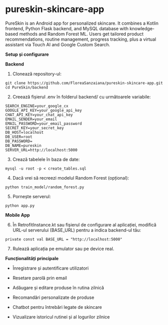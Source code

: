 # pureskin-skincare-app
PureSkin is an Android app for personalized skincare. It combines a Kotlin frontend, Python Flask backend, and MySQL database with knowledge-based methods and Random Forest ML. Users get tailored product recommendations, routine management, progress tracking, plus a virtual assistant via Touch AI and Google Custom Search.

**Setup și configurare**

**Backend**

1. Clonează repository-ul:

```
git clone https://github.com/FloreaSanzaiana/pureskin-skincare-app.git
cd PureSkin/backend
```

2. Creează fișierul .env în folderul backend/ cu următoarele variabile:
```
SEARCH_ENGINE=your_google_cx
GOOGLE_API_KEY=your_google_api_key
CHAT_API_KEY=your_chat_api_key
EMAIL_SENDER=your_email
EMAIL_PASSWORD=your_email_password
SECRET_KEY=your_secret_key
DB_HOST=localhost
DB_USER=root
DB_PASSWORD=
DB_NAME=pureskin
SERVER_URL=http://localhost:5000
```

3. Crează tabelele în baza de date:

```
mysql -u root -p < create_tables.sql
```

4. Dacă vrei să recreezi modelul Random Forest (opțional):

```
python train_model/random_forest.py
```

5. Pornește serverul:

```
python app.py
```


**Mobile App**

6. În RetrofitInstance.kt sau fișierul de configurare al aplicației, modifică URL-ul serverului (BASE_URL) pentru a indica backend-ul tău:

```
private const val BASE_URL = "http://localhost:5000"
```

7. Rulează aplicația pe emulator sau pe device real.


**Funcționalități principale**

- Înregistrare și autentificare utilizatori

- Resetare parolă prin email

- Adăugare și editare produse în rutina zilnică

- Recomandări personalizate de produse

- Chatbot pentru întrebări legate de skincare

- Vizualizare istoricul rutinei și al logurilor zilnice
